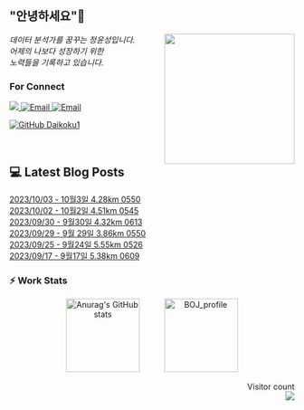 
<h2> "안녕하세요"👋 </h2>
<img align='right' src="https://user-images.githubusercontent.com/50973778/144942576-b2f10b31-e628-43e4-b7da-3cc2144a5b73.gif" width="230">
<p><em> 데이터 분석가를 꿈꾸는 정윤성입니다.</br> 어제의 나보다 성장하기 위한 </br> 노력들을 기록하고 있습니다.</em></p>

### For Connect
<a href="https://blog.naver.com/jjys9047" target="_blank"><img src="https://img.shields.io/badge/-BLOG-brightgreen?style=flat-square&logo=Bloglovin&logoColor=white">
<a href="https://mail.google.com/mail/?view=cm&amp;fs=1&amp;to=jys9047@gmail.com" target="_blank"><img src="https://img.shields.io/badge/-Gmail-c14438?style=flat-square&logo=Gmail&logoColor=white" alt="Email">
<a href="mailto:jjys9047@naver.com" target="_blank"><img src="https://img.shields.io/badge/-Naver-brightgreen?style=flat-square&logo=Naver&logoColor=white" alt="Email">

[![GitHub Daikoku1](https://img.shields.io/github/followers/Daikoku1?label=follow&style=social)](https://github.com/Daikoku1)

</br>

## 💻 Latest Blog Posts
[2023/10/03 - 10월3일 4.28km 0550](https://blog.naver.com/jjys9047/223227525566) <br>
[2023/10/02 - 10월2일 4.51km 0545](https://blog.naver.com/jjys9047/223226720636) <br>
[2023/09/30 - 9월30일 4.32km 0613](https://blog.naver.com/jjys9047/223225353757) <br>
[2023/09/29 - 9월 29일 3.86km 0550](https://blog.naver.com/jjys9047/223224741267) <br>
[2023/09/25 - 9월24일 5.55km 0526](https://blog.naver.com/jjys9047/223220777450) <br>
[2023/09/17 - 9월17일 5.38km 0609](https://blog.naver.com/jjys9047/223214095855) <br>


### ⚡ Work Stats
<p align = 'center'>
  <img src="https://github-readme-stats.vercel.app/api?username=Daikoku1&show_icons=true&theme=midnight-purple" alt="Anurag's GitHub stats" height="130" hspace="20"/>
  <img src="http://mazassumnida.wtf/api/v2/generate_badge?boj=jys9047" alt="BOJ_profile" height="130" hspace="20"/>
</p>

<p align="right"> 
  Visitor count<br>
  <img src="https://profile-counter.glitch.me/Daikoku1/count.svg" />
</p>
